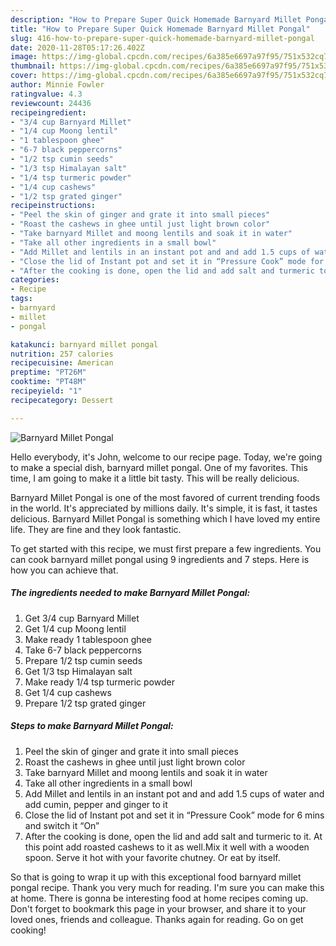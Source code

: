 ```yaml
---
description: "How to Prepare Super Quick Homemade Barnyard Millet Pongal"
title: "How to Prepare Super Quick Homemade Barnyard Millet Pongal"
slug: 416-how-to-prepare-super-quick-homemade-barnyard-millet-pongal
date: 2020-11-28T05:17:26.402Z
image: https://img-global.cpcdn.com/recipes/6a385e6697a97f95/751x532cq70/barnyard-millet-pongal-recipe-main-photo.jpg
thumbnail: https://img-global.cpcdn.com/recipes/6a385e6697a97f95/751x532cq70/barnyard-millet-pongal-recipe-main-photo.jpg
cover: https://img-global.cpcdn.com/recipes/6a385e6697a97f95/751x532cq70/barnyard-millet-pongal-recipe-main-photo.jpg
author: Minnie Fowler
ratingvalue: 4.3
reviewcount: 24436
recipeingredient:
- "3/4 cup Barnyard Millet"
- "1/4 cup Moong lentil"
- "1 tablespoon ghee"
- "6-7 black peppercorns"
- "1/2 tsp cumin seeds"
- "1/3 tsp Himalayan salt"
- "1/4 tsp turmeric powder"
- "1/4 cup cashews"
- "1/2 tsp grated ginger"
recipeinstructions:
- "Peel the skin of ginger and grate it into small pieces"
- "Roast the cashews in ghee until just light brown color"
- "Take barnyard Millet and moong lentils and soak it in water"
- "Take all other ingredients in a small bowl"
- "Add Millet and lentils in an instant pot and and add 1.5 cups of water and add cumin, pepper and ginger to it"
- "Close the lid of Instant pot and set it in “Pressure Cook” mode for 6 mins and switch it “On”"
- "After the cooking is done, open the lid and add salt and turmeric to it. At this point add roasted cashews to it as well.Mix it well with a wooden spoon. Serve it hot with your favorite chutney. Or eat by itself."
categories:
- Recipe
tags:
- barnyard
- millet
- pongal

katakunci: barnyard millet pongal 
nutrition: 257 calories
recipecuisine: American
preptime: "PT26M"
cooktime: "PT48M"
recipeyield: "1"
recipecategory: Dessert

---
```



![Barnyard Millet Pongal](https://img-global.cpcdn.com/recipes/6a385e6697a97f95/751x532cq70/barnyard-millet-pongal-recipe-main-photo.jpg)

Hello everybody, it's John, welcome to our recipe page. Today, we're going to make a special dish, barnyard millet pongal. One of my favorites. This time, I am going to make it a little bit tasty. This will be really delicious.



Barnyard Millet Pongal is one of the most favored of current trending foods in the world. It's appreciated by millions daily. It's simple, it is fast, it tastes delicious. Barnyard Millet Pongal is something which I have loved my entire life. They are fine and they look fantastic.


To get started with this recipe, we must first prepare a few ingredients. You can cook barnyard millet pongal using 9 ingredients and 7 steps. Here is how you can achieve that.

<!--inarticleads1-->

##### The ingredients needed to make Barnyard Millet Pongal:

1. Get 3/4 cup Barnyard Millet
1. Get 1/4 cup Moong lentil
1. Make ready 1 tablespoon ghee
1. Take 6-7 black peppercorns
1. Prepare 1/2 tsp cumin seeds
1. Get 1/3 tsp Himalayan salt
1. Make ready 1/4 tsp turmeric powder
1. Get 1/4 cup cashews
1. Prepare 1/2 tsp grated ginger




<!--inarticleads2-->

##### Steps to make Barnyard Millet Pongal:

1. Peel the skin of ginger and grate it into small pieces
1. Roast the cashews in ghee until just light brown color
1. Take barnyard Millet and moong lentils and soak it in water
1. Take all other ingredients in a small bowl
1. Add Millet and lentils in an instant pot and and add 1.5 cups of water and add cumin, pepper and ginger to it
1. Close the lid of Instant pot and set it in “Pressure Cook” mode for 6 mins and switch it “On”
1. After the cooking is done, open the lid and add salt and turmeric to it. At this point add roasted cashews to it as well.Mix it well with a wooden spoon. Serve it hot with your favorite chutney. Or eat by itself.




So that is going to wrap it up with this exceptional food barnyard millet pongal recipe. Thank you very much for reading. I'm sure you can make this at home. There is gonna be interesting food at home recipes coming up. Don't forget to bookmark this page in your browser, and share it to your loved ones, friends and colleague. Thanks again for reading. Go on get cooking!
